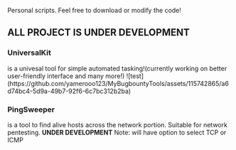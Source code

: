 Personal scripts. Feel free to download or modify the code!<br />

<h2><b>ALL PROJECT IS UNDER DEVELOPMENT</b></h2>

<p><h3>UniversalKit</h3></p> is a univesal tool for simple automated tasking!(currently working on better user-friendly interface and many more!)
![test](https://github.com/yamerooo123/MyBugbountyTools/assets/115742865/a6d74bc4-5d9a-49b7-92f6-6c7bc312b2ba)<br />




<p><h3>PingSweeper</h3></p> is a tool to find alive hosts across the network portion. Suitable for network pentesting. <b>UNDER DEVELOPMENT</b> Note: will have option to select TCP or ICMP
